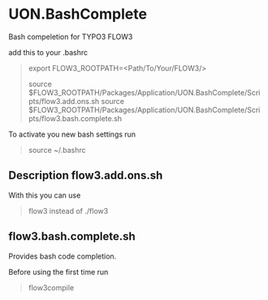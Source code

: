 UON.BashComplete
================

Bash compeletion for TYPO3 FLOW3

add this to your .bashrc

>export FLOW3_ROOTPATH=<Path/To/Your/FLOW3/>
>
>source $FLOW3_ROOTPATH/Packages/Application/UON.BashComplete/Scripts/flow3.add.ons.sh
>source $FLOW3_ROOTPATH/Packages/Application/UON.BashComplete/Scripts/flow3.bash.complete.sh

To activate you new bash settings run
>source ~/.bashrc

Description
flow3.add.ons.sh
----------------
With this you can use
>flow3
instead of
>./flow3


flow3.bash.complete.sh
----------------------
Provides bash code completion.

Before using the first time run
>flow3compile

